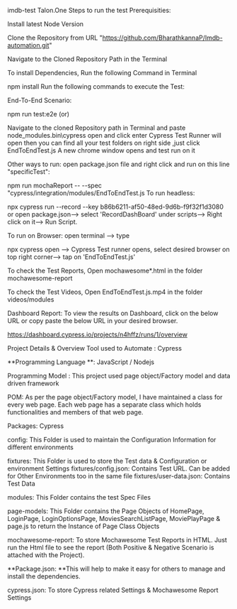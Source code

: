 imdb-test
Talon.One
Steps to run the test
Prerequisities:

Install latest Node Version

Clone the Repository from URL "https://github.com/BharathkannaP/Imdb-automation.git"

Navigate to the Cloned Repository Path in the Terminal

To install Dependencies, Run the following Command in Terminal

npm install
Run the following commands to execute the Test:

End-To-End Scenario:

npm run test:e2e
(or)

Navigate to the cloned Repository path in Terminal and paste node_modules.bin\cypress open and click enter Cypress Test Runner will open then you can find all your test folders on right side ,just click EndToEndTest.js A new chrome window opens and test run on it

Other ways to run: open package.json file and right click and run on this line "specificTest":

npm run mochaReport -- --spec "cypress/integration/modules/EndToEndTest.js
To run headless:

npx cypress run --record --key b86b6211-af50-48ed-9d6b-f9f32f1d3080
or open package.json--> select 'RecordDashBoard' under scripts--> Right click on it--> Run Script.

To run on Browser: open terminal --> type

npx cypress open
--> Cypress Test runner opens, select desired browser on top right corner--> tap on 'EndToEndTest.js'

To check the Test Reports, Open mochawesome*.html in the folder mochawesome-report

To check the Test Videos, Open EndToEndTest.js.mp4 in the folder videos/modules

Dashboard Report: To view the results on Dashboard, click on the below URL or copy paste the below URL in your desired browser.

https://dashboard.cypress.io/projects/n4hffz/runs/1/overview

Project Details & Overview
Tool used to Automate : Cypress

**Programming Language **: JavaScript / Nodejs

Programming Model : This project used page object/Factory model and data driven framework

POM: As per the page object/Factory model, I have maintained a class for every web page. Each web page has a separate class which holds functionalities and members of that web page.

Packages: Cypress

config: This Folder is used to maintain the Configuration Information for different environments

fixtures: This Folder is used to store the Test data & Configuration or environment Settings fixtures/config.json: Contains Test URL. Can be added for Other Environments too in the same file fixtures/user-data.json: Contains Test Data

modules: This Folder contains the test Spec Files

page-models: This Folder contains the Page Objects of HomePage, LoginPage, LoginOptionsPage, MoviesSearchListPage, MoviePlayPage & page.js to return the Instance of Page Class Objects

mochawesome-report: To store Mochawesome Test Reports in HTML. Just run the Html file to see the report (Both Positive & Negative Scenario is attached with the Project).

**Package.json: **This will help to make it easy for others to manage and install the dependencies.

cypress.json: To store Cypress related Settings & Mochawesome Report Settings
